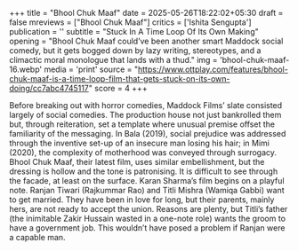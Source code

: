 +++
title = "Bhool Chuk Maaf"
date = 2025-05-26T18:22:02+05:30
draft = false
mreviews = ["Bhool Chuk Maaf"]
critics = ['Ishita Sengupta']
publication = ''
subtitle = "Stuck In A Time Loop Of Its Own Making"
opening = "Bhool Chuk Maaf could’ve been another smart Maddock social comedy, but it gets bogged down by lazy writing, stereotypes, and a climactic moral monologue that lands with a thud."
img = 'bhool-chuk-maaf-16.webp'
media = 'print'
source = "https://www.ottplay.com/features/bhool-chuk-maaf-is-a-time-loop-film-that-gets-stuck-on-its-own-doing/cc7abc4745117"
score = 4
+++

Before breaking out with horror comedies, Maddock Films’ slate consisted largely of social comedies. The production house not just bankrolled them but, through reiteration, set a template where unusual premise offset the familiarity of the messaging. In Bala (2019), social prejudice was addressed through the inventive set-up of an insecure man losing his hair; in Mimi (2020), the complexity of motherhood was conveyed through surrogacy. Bhool Chuk Maaf, their latest film, uses similar embellishment, but the dressing is hollow and the tone is patronising. It is difficult to see through the facade, at least on the surface. Karan Sharma’s film begins on a playful note. Ranjan Tiwari (Rajkummar Rao) and Titli Mishra (Wamiqa Gabbi) want to get married. They have been in love for long, but their parents, mainly hers, are not ready to accept the union. Reasons are plenty, but Titli’s father (the inimitable Zakir Hussain wasted in a one-note role) wants the groom to have a government job. This wouldn’t have posed a problem if Ranjan were a capable man.
